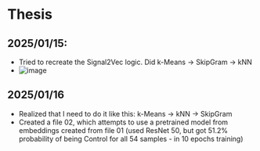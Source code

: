 # Thesis

## 2025/01/15:
* Tried to recreate the Signal2Vec logic. Did k-Means -> SkipGram -> kNN
* ![image](https://github.com/user-attachments/assets/1f3c1216-c04e-4e08-ac8a-5cca9e4d1d1f)

## 2025/01/16
* Realized that I need to do it like this: k-Means -> kNN -> SkipGram
* Created a file 02, which attempts to use a pretrained model from embeddings created from file 01 (used ResNet 50, but got 51.2% probability of being Control for all 54 samples - in 10 epochs training)
